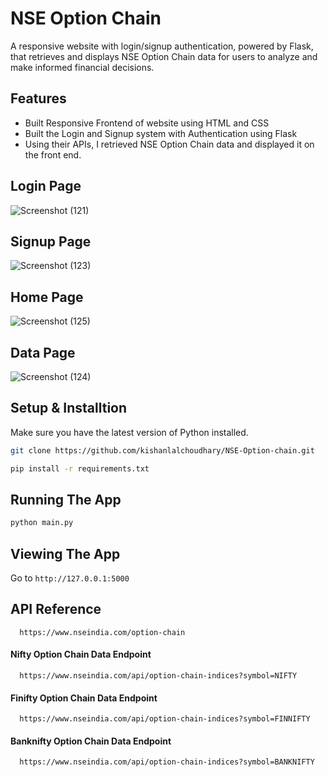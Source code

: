 # NSE Option Chain
A responsive website with login/signup authentication, powered by Flask, that retrieves and displays NSE Option Chain data for users to analyze and make informed financial decisions.

## Features
* Built Responsive Frontend of website using HTML and CSS
* Built the Login and Signup system with Authentication using Flask
* Using their APIs, I retrieved NSE Option Chain data and displayed it on the front end.

## Login Page

![Screenshot (121)](https://user-images.githubusercontent.com/107745828/208607400-006f5f35-41e8-4a1f-a3bc-981135ee6805.png)

## Signup Page

![Screenshot (123)](https://user-images.githubusercontent.com/107745828/208607487-b842b582-a5f0-4def-8fec-42f3876186a7.png)

## Home Page

![Screenshot (125)](https://user-images.githubusercontent.com/107745828/208607560-c942a639-4e53-4730-bcf5-551a446c6e44.png)

## Data Page

![Screenshot (124)](https://user-images.githubusercontent.com/107745828/208607727-04f573a4-ae99-4e7d-b748-a6b5bed254b9.png)


## Setup & Installtion

Make sure you have the latest version of Python installed.

```bash
git clone https://github.com/kishanlalchoudhary/NSE-Option-chain.git
```

```bash
pip install -r requirements.txt
```

## Running The App

```bash
python main.py
```

## Viewing The App

Go to `http://127.0.0.1:5000`

## API Reference

```
  https://www.nseindia.com/option-chain
```

#### Nifty Option Chain Data Endpoint

```
  https://www.nseindia.com/api/option-chain-indices?symbol=NIFTY
```

#### Finifty Option Chain Data Endpoint

```
  https://www.nseindia.com/api/option-chain-indices?symbol=FINNIFTY
```

#### Banknifty Option Chain Data Endpoint

```
  https://www.nseindia.com/api/option-chain-indices?symbol=BANKNIFTY
```
